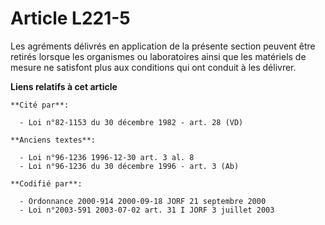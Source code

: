 # Article L221-5

Les agréments délivrés en application de la présente section peuvent être retirés lorsque les organismes ou laboratoires
ainsi que les matériels de mesure ne satisfont plus aux conditions qui ont conduit à les délivrer.

**Liens relatifs à cet article**

	**Cité par**:

	  - Loi n°82-1153 du 30 décembre 1982 - art. 28 (VD)

	**Anciens textes**:

	  - Loi n°96-1236 1996-12-30 art. 3 al. 8
	  - Loi n°96-1236 du 30 décembre 1996 - art. 3 (Ab)

	**Codifié par**:

	  - Ordonnance 2000-914 2000-09-18 JORF 21 septembre 2000
	  - Loi n°2003-591 2003-07-02 art. 31 I JORF 3 juillet 2003
